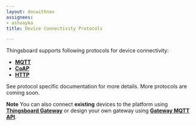 ```yaml
---
layout: docwithnav
assignees:
- ashvayka
title: Device Connectivity Protocols

---
```


Thingsboard supports following protocols for device connectivity:

 - **[MQTT](/docs/reference/mqtt-api)**
 - **[CoAP](/docs/reference/coap-api)**
 - **[HTTP](/docs/reference/http-api)** 
 
See protocol specific documentation for more details. More protocols are coming soon.

**Note** You can also connect **existing** devices to the platform using **[Thingsboard Gateway](/docs/iot-gateway/what-is-iot-gateway/)** 
or design your own gateway using **[Gateway MQTT API](/docs/reference/gateway-mqtt-api/)**.

